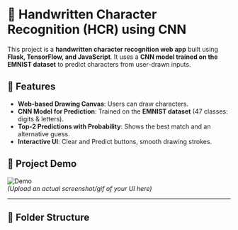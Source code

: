 # 📝 Handwritten Character Recognition (HCR) using CNN

This project is a **handwritten character recognition web app** built using **Flask, TensorFlow, and JavaScript**. It uses a **CNN model trained on the EMNIST dataset** to predict characters from user-drawn inputs.

## 🚀 Features
- **Web-based Drawing Canvas**: Users can draw characters.
- **CNN Model for Prediction**: Trained on the **EMNIST dataset** (47 classes: digits & letters).
- **Top-2 Predictions with Probability**: Shows the best match and an alternative guess.
- **Interactive UI**: Clear and Predict buttons, smooth drawing strokes.

## 📸 Project Demo
![Demo](https://your-image-link.com)  
*(Upload an actual screenshot/gif of your UI here)*

---

## 📂 Folder Structure
